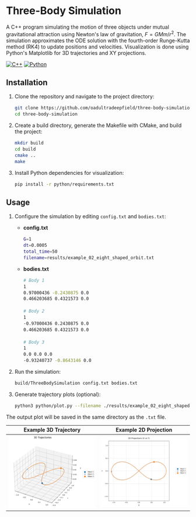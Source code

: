 # Three-Body Simulation

A C++ program simulating the motion of three objects under mutual gravitational attraction using Newton's law of gravitation, $F = GMm/r^2$. The simulation approximates the ODE solution with the fourth-order Runge-Kutta method (RK4) to update positions and velocities. Visualization is done using Python's Matplotlib for 3D trajectories and XY projections.

[![C++](https://img.shields.io/badge/C%2B%2B-00599C?style=flat&logo=C%2B%2B&logoColor=white)](https://isocpp.org/)
[![Python](https://img.shields.io/badge/Python-3776AB?style=flat&logo=Python&logoColor=white)](https://www.python.org/)

## Installation

1. Clone the repository and navigate to the project directory:

   ```bash
   git clone https://github.com/oadultradeepfield/three-body-simulation.git
   cd three-body-simulation
   ```

2. Create a build directory, generate the Makefile with CMake, and build the project:

   ```bash
   mkdir build
   cd build
   cmake ..
   make
   ```

3. Install Python dependencies for visualization:

   ```bash
   pip install -r python/requirements.txt
   ```

## Usage

1. Configure the simulation by editing `config.txt` and `bodies.txt`:

   - **config.txt**

     ```bash
     G=1
     dt=0.0005
     total_time=50
     filename=results/example_02_eight_shaped_orbit.txt
     ```

   - **bodies.txt**

     ```bash
     # Body 1
     1
     0.97000436 -0.2430875 0.0
     0.466203685 0.4321573 0.0

     # Body 2
     1
     -0.97000436 0.2430875 0.0
     0.466203685 0.4321573 0.0

     # Body 3
     1
     0.0 0.0 0.0
     -0.93240737 -0.8643146 0.0
     ```

2. Run the simulation:

   ```bash
   build/ThreeBodySimulation config.txt bodies.txt
   ```

3. Generate trajectory plots (optional):

   ```bash
   python3 python/plot.py --filename ./results/example_02_eight_shaped_orbit.txt
   ```

The output plot will be saved in the same directory as the `.txt` file.

|                            **Example 3D Trajectory**                            |                             **Example 2D Projection**                              |
| :-----------------------------------------------------------------------------: | :--------------------------------------------------------------------------------: |
| ![Example 3D Trajectory](/results/example_02_eight_shaped_orbit_trajectory.png) | ![Example 2D Projection](/results/example_02_eight_shaped_orbit_2d_projection.png) |
